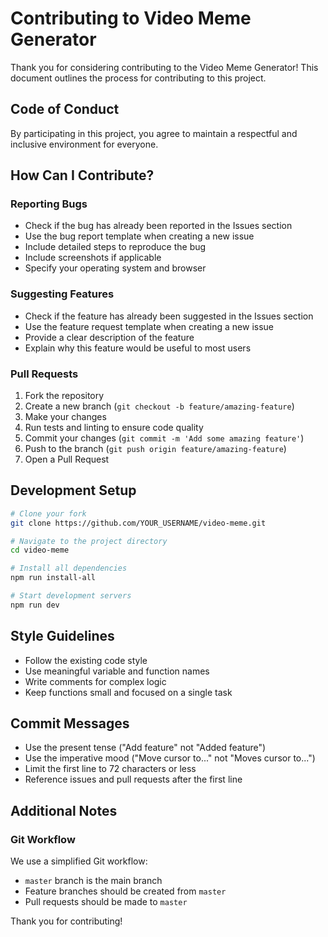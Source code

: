 # Contributing to Video Meme Generator

Thank you for considering contributing to the Video Meme Generator! This document outlines the process for contributing to this project.

## Code of Conduct

By participating in this project, you agree to maintain a respectful and inclusive environment for everyone.

## How Can I Contribute?

### Reporting Bugs

- Check if the bug has already been reported in the Issues section
- Use the bug report template when creating a new issue
- Include detailed steps to reproduce the bug
- Include screenshots if applicable
- Specify your operating system and browser

### Suggesting Features

- Check if the feature has already been suggested in the Issues section
- Use the feature request template when creating a new issue
- Provide a clear description of the feature
- Explain why this feature would be useful to most users

### Pull Requests

1. Fork the repository
2. Create a new branch (`git checkout -b feature/amazing-feature`)
3. Make your changes
4. Run tests and linting to ensure code quality
5. Commit your changes (`git commit -m 'Add some amazing feature'`)
6. Push to the branch (`git push origin feature/amazing-feature`)
7. Open a Pull Request

## Development Setup

```bash
# Clone your fork
git clone https://github.com/YOUR_USERNAME/video-meme.git

# Navigate to the project directory
cd video-meme

# Install all dependencies
npm run install-all

# Start development servers
npm run dev
```

## Style Guidelines

- Follow the existing code style
- Use meaningful variable and function names
- Write comments for complex logic
- Keep functions small and focused on a single task

## Commit Messages

- Use the present tense ("Add feature" not "Added feature")
- Use the imperative mood ("Move cursor to..." not "Moves cursor to...")
- Limit the first line to 72 characters or less
- Reference issues and pull requests after the first line

## Additional Notes

### Git Workflow

We use a simplified Git workflow:
- `master` branch is the main branch
- Feature branches should be created from `master`
- Pull requests should be made to `master`

Thank you for contributing! 